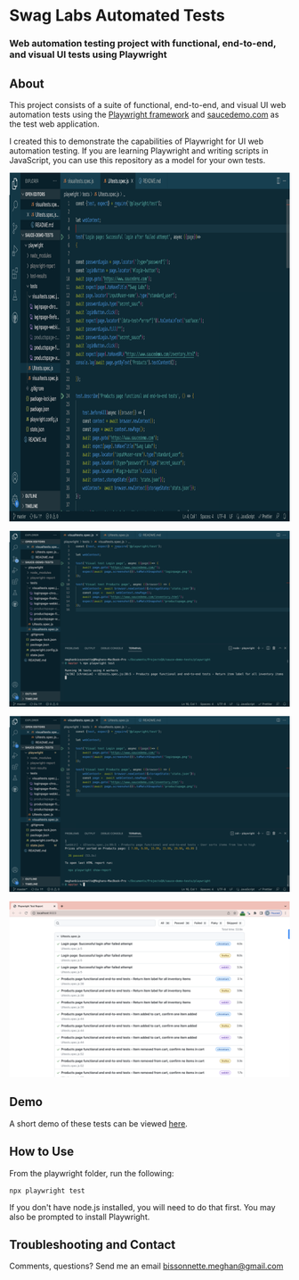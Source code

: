 # Swag Labs Automated Tests
### Web automation testing project with functional, end-to-end, and visual UI tests using Playwright

## About
This project consists of a suite of functional, end-to-end, and visual UI web automation tests using the [Playwright framework](https://playwright.dev/) and [saucedemo.com](https://www.saucedemo.com) as the test web application. 

I created this to demonstrate the capabilities of Playwright for UI web automation testing. If you are learning Playwright and writing scripts in JavaScript, you can use this repository as a model for your own tests.


<img src="mb-playwright-saucedemo1.png" alt="Sauce Demo Tests Functional" width="1000" height="625" title="Sauce Demo: Functional UI Tests">

![Sauce Demo Tests VisualUI](mb-playwright-saucedemo2.png "Sauce Demo: Visual UI Tests")

![Sauce Demo Tests Passed](mb-playwright-saucedemo3.png "Sauce Demo Tests: Passed")

![Sauce Demo Tests Report](mb-playwright-saucedemo4.png "Sauce Demo Tests: Report")

## Demo
A short demo of these tests can be viewed [here](https://youtu.be/gJvFYZlOESA).

## How to Use

From the playwright folder, run the following:

```
npx playwright test
```

If you don't have node.js installed, you will need to do that first. You may also be prompted to install Playwright.

## Troubleshooting and Contact

Comments, questions? Send me an email [bissonnette.meghan@gmail.com](mailto:bissonnette.meghan@gmail.com)

